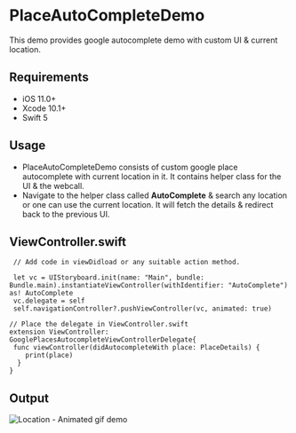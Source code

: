 # PlaceAutoCompleteDemo
This demo provides google autocomplete demo with custom UI &amp; current location.

 ## Requirements

- iOS 11.0+
- Xcode 10.1+
- Swift 5

## Usage
- PlaceAutoCompleteDemo consists of custom google place autocomplete with current location in it. It contains helper class for the UI & the webcall.
- Navigate to the helper class called **AutoComplete** & search any location or one can use the current location. It will fetch the details & redirect back to the previous UI.

## ViewController.swift 

     // Add code in viewDidload or any suitable action method.

     let vc = UIStoryboard.init(name: "Main", bundle: Bundle.main).instantiateViewController(withIdentifier: "AutoComplete") as! AutoComplete
     vc.delegate = self
     self.navigationController?.pushViewController(vc, animated: true)
    
    // Place the delegate in ViewController.swift
    extension ViewController:  GooglePlacesAutocompleteViewControllerDelegate{
     func viewController(didAutocompleteWith place: PlaceDetails) {
        print(place)
      }
    }

## Output
![Location - Animated gif demo](CustomGoogleAutoCompleteDemo/Location.gif)

